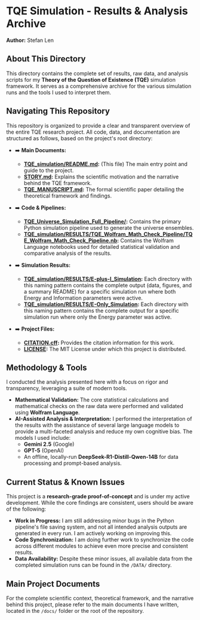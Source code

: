 # TQE Simulation - Results & Analysis Archive

**Author:** Stefan Len

## About This Directory

This directory contains the complete set of results, raw data, and analysis scripts for my **Theory of the Question of Existence (TQE)** simulation framework. It serves as a comprehensive archive for the various simulation runs and the tools I used to interpret them.

## Navigating This Repository

This repository is organized to provide a clear and transparent overview of the entire TQE research project. All code, data, and documentation are structured as follows, based on the project's root directory:

* ➡️ **Main Documents:**
    * **[TQE_simulation/README.md](./README.md):** (This file) The main entry point and guide to the project.
    * **[STORY.md](./STORY.md):** Explains the scientific motivation and the narrative behind the TQE framework.
    * **[TQE_MANUSCRIPT.md](./TQE_MANUSCRIPT.md):** The formal scientific paper detailing the theoretical framework and findings.

* ➡️ **Code & Pipelines:**
    * **[TQE_Universe_Simulation_Full_Pipeline/](./TQE_Universe_Simulation_Full_Pipeline):** Contains the primary Python simulation pipeline used to generate the universe ensembles.
    * **[TQE_simulation/RESULTS/TQE_Wolfram_Math_Check_Pipeline/TQE_Wolfram_Math_Check_Pipeline.nb](./TQE_Wolfram_Math_Check_Pipeline):** Contains the Wolfram Language notebooks used for detailed statistical validation and comparative analysis of the results.

* ➡️ **Simulation Results:**
    * **[TQE_simulation/RESULTS/E-plus-I_Simulation](/E+I_Simulation):** Each directory with this naming pattern contains the complete output (data, figures, and a summary README) for a specific simulation run where both Energy and Information parameters were active.
    * **[TQE_simulation/RESULTS/E-Only_Simulation](/E-Only_Simulation):** Each directory with this naming pattern contains the complete output for a specific simulation run where only the Energy parameter was active.

* ➡️ **Project Files:**
    * **[CITATION.cff](./CITATION.cff):** Provides the citation information for this work.
    * **[LICENSE](./LICENSE):** The MIT License under which this project is distributed.

## Methodology & Tools

I conducted the analysis presented here with a focus on rigor and transparency, leveraging a suite of modern tools.

* **Mathematical Validation:** The core statistical calculations and mathematical checks on the raw data were performed and validated using **Wolfram Language**.
* **AI-Assisted Analysis & Interpretation:** I performed the interpretation of the results with the assistance of several large language models to provide a multi-faceted analysis and reduce my own cognitive bias. The models I used include:
    * **Gemini 2.5** (Google)
    * **GPT-5** (OpenAI)
    * An offline, locally-run **DeepSeek-R1-Distill-Qwen-14B** for data processing and prompt-based analysis.

## Current Status & Known Issues

This project is a **research-grade proof-of-concept** and is under my active development. While the core findings are consistent, users should be aware of the following:

* **Work in Progress:** I am still addressing minor bugs in the Python pipeline's file saving system, and not all intended analysis outputs are generated in every run. I am actively working on improving this.
* **Code Synchronization:** I am doing further work to synchronize the code across different modules to achieve even more precise and consistent results.
* **Data Availability:** Despite these minor issues, all available data from the completed simulation runs can be found in the `/DATA/` directory.

## Main Project Documents

For the complete scientific context, theoretical framework, and the narrative behind this project, please refer to the main documents I have written, located in the `/docs/` folder or the root of the repository.
